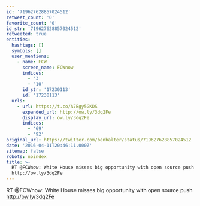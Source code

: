 ```yaml
---
id: '719627628857024512'
retweet_count: '0'
favorite_count: '0'
id_str: '719627628857024512'
retweeted: true
entities:
  hashtags: []
  symbols: []
  user_mentions:
    - name: FCW
      screen_name: FCWnow
      indices:
        - '3'
        - '10'
      id_str: '17230113'
      id: '17230113'
  urls:
    - url: https://t.co/A7Bgy5GKDS
      expanded_url: http://ow.ly/3dq2Fe
      display_url: ow.ly/3dq2Fe
      indices:
        - '69'
        - '92'
original_url: https://twitter.com/benbalter/status/719627628857024512
date: '2016-04-11T20:46:11.000Z'
sitemap: false
robots: noindex
title: >-
  RT @FCWnow: White House misses big opportunity with open source push
  http://ow.ly/3dq2Fe
---
```


RT @FCWnow: White House misses big opportunity with open source push http://ow.ly/3dq2Fe